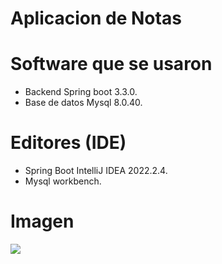 # Aplicacion de Notas
# Software que se usaron
- Backend Spring boot 3.3.0.
- Base de datos Mysql 8.0.40.

# Editores (IDE)
- Spring Boot IntelliJ IDEA 2022.2.4.
- Mysql workbench.

# Imagen
![](https://miro.medium.com/v2/resize:fit:700/1*KfFAwlbQjm7avcRiQh2g9A.png)
